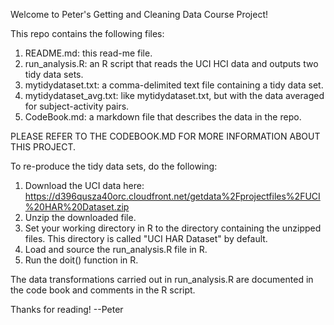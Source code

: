 Welcome to Peter's Getting and Cleaning Data Course Project!

This repo contains the following files:

1. README.md: this read-me file.
2. run_analysis.R: an R script that reads the UCI HCI data and outputs two tidy data sets.
3. mytidydataset.txt: a comma-delimited text file containing a tidy data set. 
4. mytidydataset_avg.txt: like mytidydataset.txt, but with the data averaged for subject-activity pairs.
5. CodeBook.md: a markdown file that describes the data in the repo.  

PLEASE REFER TO THE CODEBOOK.MD FOR MORE INFORMATION ABOUT THIS PROJECT.


To re-produce the tidy data sets, do the following:

1. Download the UCI data here: https://d396qusza40orc.cloudfront.net/getdata%2Fprojectfiles%2FUCI%20HAR%20Dataset.zip
2. Unzip the downloaded file.
3. Set your working directory in R to the directory containing the unzipped files.  This directory is called "UCI HAR Dataset" by default.
4. Load and source the run_analysis.R file in R.
5. Run the doit() function in R.


The data transformations carried out in run_analysis.R are documented in the code book and comments in the R script.


Thanks for reading!
--Peter